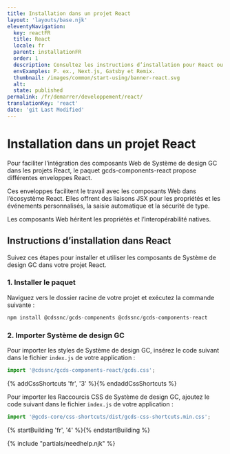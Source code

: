 ```yaml
---
title: Installation dans un projet React
layout: 'layouts/base.njk'
eleventyNavigation:
  key: reactFR
  title: React
  locale: fr
  parent: installationFR
  order: 1
  description: Consultez les instructions d’installation pour React ou les projets basés sur React.
  envExamples: P. ex., Next.js, Gatsby et Remix.
  thumbnail: /images/common/start-using/banner-react.svg
  alt:
  state: published
permalink: /fr/demarrer/developpement/react/
translationKey: 'react'
date: 'git Last Modified'
---
```


# Installation dans un projet React

Pour faciliter l’intégration des composants Web de Système de design GC dans les projets React, le paquet <gcds-link href="{{ links.npmGcdsComponentsReact }}" external>gcds-components-react</gcds-link> propose différentes enveloppes React.

Ces enveloppes facilitent le travail avec les composants Web dans l’écosystème React. Elles offrent des liaisons JSX pour les propriétés et les événements personnalisés, la saisie automatique et la sécurité de type.

Les composants Web héritent les propriétés et l’interopérabilité natives.

## Instructions d’installation dans React

Suivez ces étapes pour installer et utiliser les composants de Système de design GC dans votre projet React.

### 1. Installer le paquet

Naviguez vers le dossier racine de votre projet et exécutez la commande suivante :

```js
npm install @cdssnc/gcds-components @cdssnc/gcds-components-react
```

### 2. Importer Système de design GC

Pour importer les styles de Système de design GC, insérez le code suivant dans le fichier `index.js` de votre application :

```js
import '@cdssnc/gcds-components-react/gcds.css';
```

{% addCssShortcuts 'fr', '3' %}{% endaddCssShortcuts %}

Pour importer les Raccourcis CSS de Système de design GC, ajoutez le code suivant dans le fichier `index.js` de votre application :

```js
import '@gcds-core/css-shortcuts/dist/gcds-css-shortcuts.min.css';
```

{% startBuilding 'fr', '4' %}{% endstartBuilding %}

{% include "partials/needhelp.njk" %}
